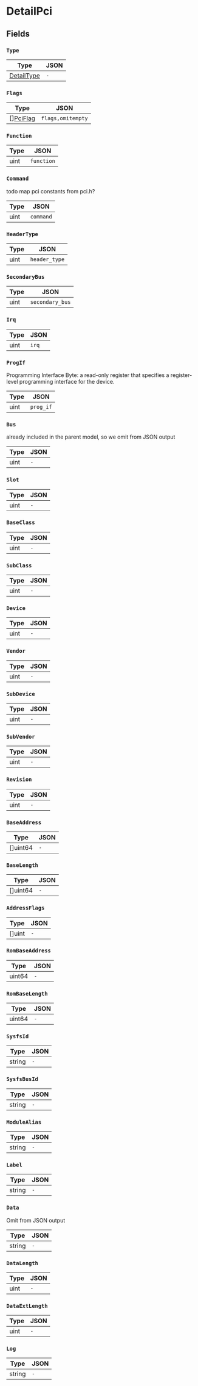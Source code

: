 # DetailPci



## Fields


### `Type`



| Type | JSON |
| ---- | -----------|
| [DetailType](detail_type.md) | `-` |

### `Flags`



| Type | JSON |
| ---- | -----------|
| [][PciFlag](pci_flag.md) | `flags,omitempty` |

### `Function`



| Type | JSON |
| ---- | -----------|
| uint | `function` |

### `Command`

todo map pci constants from pci.h?


| Type | JSON |
| ---- | -----------|
| uint | `command` |

### `HeaderType`



| Type | JSON |
| ---- | -----------|
| uint | `header_type` |

### `SecondaryBus`



| Type | JSON |
| ---- | -----------|
| uint | `secondary_bus` |

### `Irq`



| Type | JSON |
| ---- | -----------|
| uint | `irq` |

### `ProgIf`

Programming Interface Byte: a read-only register that specifies a register-level programming interface for the device.


| Type | JSON |
| ---- | -----------|
| uint | `prog_if` |

### `Bus`

already included in the parent model, so we omit from JSON output


| Type | JSON |
| ---- | -----------|
| uint | `-` |

### `Slot`



| Type | JSON |
| ---- | -----------|
| uint | `-` |

### `BaseClass`



| Type | JSON |
| ---- | -----------|
| uint | `-` |

### `SubClass`



| Type | JSON |
| ---- | -----------|
| uint | `-` |

### `Device`



| Type | JSON |
| ---- | -----------|
| uint | `-` |

### `Vendor`



| Type | JSON |
| ---- | -----------|
| uint | `-` |

### `SubDevice`



| Type | JSON |
| ---- | -----------|
| uint | `-` |

### `SubVendor`



| Type | JSON |
| ---- | -----------|
| uint | `-` |

### `Revision`



| Type | JSON |
| ---- | -----------|
| uint | `-` |

### `BaseAddress`



| Type | JSON |
| ---- | -----------|
| []uint64 | `-` |

### `BaseLength`



| Type | JSON |
| ---- | -----------|
| []uint64 | `-` |

### `AddressFlags`



| Type | JSON |
| ---- | -----------|
| []uint | `-` |

### `RomBaseAddress`



| Type | JSON |
| ---- | -----------|
| uint64 | `-` |

### `RomBaseLength`



| Type | JSON |
| ---- | -----------|
| uint64 | `-` |

### `SysfsId`



| Type | JSON |
| ---- | -----------|
| string | `-` |

### `SysfsBusId`



| Type | JSON |
| ---- | -----------|
| string | `-` |

### `ModuleAlias`



| Type | JSON |
| ---- | -----------|
| string | `-` |

### `Label`



| Type | JSON |
| ---- | -----------|
| string | `-` |

### `Data`

Omit from JSON output


| Type | JSON |
| ---- | -----------|
| string | `-` |

### `DataLength`



| Type | JSON |
| ---- | -----------|
| uint | `-` |

### `DataExtLength`



| Type | JSON |
| ---- | -----------|
| uint | `-` |

### `Log`



| Type | JSON |
| ---- | -----------|
| string | `-` |
